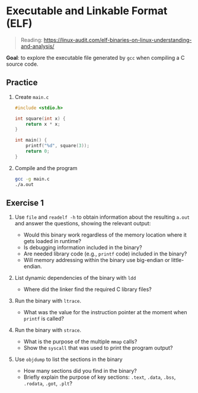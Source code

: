 # Executable and Linkable Format (ELF)

> Reading: <https://linux-audit.com/elf-binaries-on-linux-understanding-and-analysis/>

**Goal**: to explore the executable file generated by `gcc` when compiling a C source code.

## Practice

1. Create `main.c`

    ```c
    #include <stdio.h>

    int square(int x) {
        return x * x;
    }

    int main() {
        printf("%d", square(3));
        return 0;
    }
    ```

2. Compile and the program

    ```bash
    gcc -g main.c
    ./a.out
    ```

## Exercise 1

1. Use `file` and `readelf -h` to obtain information about the resulting `a.out` and answer the questions, showing the relevant output:
    - Would this binary work regardless of the memory location where it gets loaded in runtime?
    - Is debugging information included in the binary?
    - Are needed library code (e.g., `printf` code) included in the binary?
    - Will memory addressing within the binary use big-endian or little-endian.

1. List dynamic dependencies of the binary with `ldd`
    - Where did the linker find the required C library files?

1. Run the binary with `ltrace`.
    - What was the value for the instruction pointer at the moment when `printf` is called?

1. Run the binary with `strace`.
    - What is the purpose of the multiple `mmap` calls?
    - Show the `syscall` that was used to print the program output?

1. Use `objdump` to list the sections in the binary
    - How many sections did you find in the binary?
    - Briefly explain the purpose of key sections: `.text`, `.data`, `.bss`, `.rodata`, `.got`, `.plt`?
